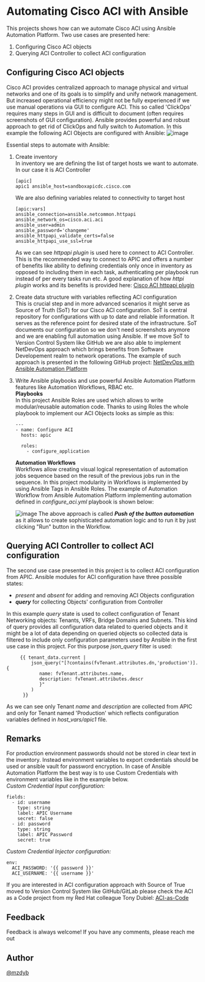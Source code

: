 # Automating Cisco ACI with Ansible
This projects shows how can we automate Cisco ACI using Ansible Automation Platform. Two use cases are presented here:
1. Configuring Cisco ACI objects
2. Querying ACI Controller to collect ACI configuration

## Configuring Cisco ACI objects
Cisco ACI provides centralized approach to manage physical and virtual networks and one of its goals is to simplify and unify network management. But increased operational efficiency might not be fully experienced if we use manual operations via GUI to configure ACI. This so called 'ClickOps' requires many steps in GUI and is difficult to document (often requires screenshots of GUI configuration). Ansible provides powerful and robust approach to get rid of ClickOps and fully switch to Automation. In this example the following ACI Objects are configured with Ansible:
![image](https://github.com/mzdyb/cisco-aci/assets/49950423/c5446d6b-5c04-48a6-b44b-25317cc7ed70)


Essential steps to automate with Ansible:
1. Create inventory  
   In inventory we are defining the list of target hosts we want to automate. In our case it is ACI Controller
   ```
   [apic]
   apic1 ansible_host=sandboxapicdc.cisco.com
   ```
   We are also defining variables related to connectivity to target host
   ```
   [apic:vars]
   ansible_connection=ansible.netcommon.httpapi
   ansible_network_os=cisco.aci.aci
   ansible_user=admin
   ansible_password='changeme'
   ansible_httpapi_validate_certs=false
   ansible_httpapi_use_ssl=true
   ```
   As we can see _httpapi plugin_ is used here to connect to ACI Controller. This is the recommended way to connect to APIC and offers a number of benefits like ability to defining credentials only once in inventory as opposed to including them in each task, authenticating per playbook run instead of per every tasks run etc. A good explanation of how _httpi plugin_ works and its benefits is provided here: [Cisco ACI httpapi plugin](https://www.ciscolive.com/on-demand/on-demand-library.html?search=httpapi#/session/1707505590105001pxJm)
     

3. Create data structure with variables reflecting ACI configuration  
   This is crucial step and in more advanced scenarios it might serve as Source of Truth (SoT) for our Cisco ACI configuration. SoT is central repository for configurations with up to date and reliable information. It serves as the reference point for desired state of the infrastructure. SoT documents our configuration so we don't need screenshots anymore and we are enabling full automation using Ansible. If we move SoT to Version Control System like GitHub we are also able to implement NetDevOps approach which brings benefits from Software Developement realm to network operations. The example of such approach is presented in the following GitHub project: [NetDevOps with Ansible Automation Platform](https://github.com/mzdyb/netdevops)

4. Write Ansible playbooks and use powerful Ansible Automation Platform features like Automation Workflows, RBAC etc.  
   **Playbooks**  
   In this project Ansible Roles are used which allows to write modular/reusable automation code. Thanks to using Roles the whole playbook to implement our ACI Objects looks as simple as this:
   ```
   ---
   - name: Configure ACI
     hosts: apic

     roles:
       - configure_application
   ```
   **Automation Workflows**  
   Workflows allow creating visual logical representation of automation jobs sequence based on the result of the previous jobs run in the sequence. In this project modularity in Workflows is implemented by using Ansible Tags in Ansible Roles. The example of Automation Workflow from Ansible Automation Platform implementing automation defined in _configure_aci.yml_ playbook is shown below:

   ![image](https://github.com/mzdyb/cisco-aci/assets/49950423/22b57cfd-a4b0-447d-a153-27e3166cf091)
   The above approach is called _**Push of the button automation**_ as it allows to create sophisticated automation logic and to run it by just clicking "Run" button in the Workflow.

## Querying ACI Controller to collect ACI configuration
The second use case presented in this project is to collect ACI configuration from APIC. Ansible modules for ACI configuration have three possible states: 
- _present_ and _absent_ for adding and removing ACI Objects configuration
- _**query**_ for collecting Objects' configuration from Controller

In this example _query_ state is used to collect configuration of Tenant Networking objects: Tenants, VRFs, Bridge Domains and Subnets. This kind of query provides all configuration data related to queried objects and it might be a lot of data depending on queried objects so collected data is filtered to include only configuration parameters used by Ansible in the first use case in this project. For this purpose _json_query_ filter is used:
```
     {{ tenant_data.current |
         json_query("[?contains(fvTenant.attributes.dn,'production')].{
            name: fvTenant.attributes.name,
            description: fvTenant.attributes.descr
            }"
         )
      }}
```
As we can see only Tenant _name_ and _description_ are collected from APIC and only for Tenant named 'Production' which reflects configuration variables defined in _host_vars/apic1_ file.

## Remarks
For production environment passwords should not be stored in clear text in the inventory. Instead environment variables to export credentials should be used or ansible vault for password encryption. In case of Ansible Automation Platform the best way is to use Custom Credentials with environment variables like in the example below.  
_Custom Credential Input configuration:_
```
fields:
  - id: username
    type: string
    label: APIC Username
    secret: false
  - id: password
    type: string
    label: APIC Password
    secret: true
```
_Custom Credential Injector configuration:_
```
env:
  ACI_PASSWORD: '{{ password }}'
  ACI_USERNAME: '{{ username }}'
```

If you are interested in ACI configuration approach with Source of True moved to Version Control System like GitHub/GitLab please check the ACI as a Code project from my Red Hat colleague Tony Dubiel: [ACI-as-Code](https://gitlab.com/redhatautomation/network_demos/-/blob/main/cisco_aci/)

## Feedback
Feedback is always welcome! If you have any comments, please reach me out

## Author

[@mzdyb](https://www.linkedin.com/in/michal-zdyb-9aa4046/)
